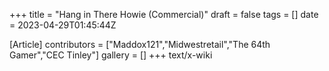 +++
title = "Hang in There Howie (Commercial)"
draft = false
tags = []
date = 2023-04-29T01:45:44Z

[Article]
contributors = ["Maddox121","Midwestretail","The 64th Gamer","CEC Tinley"]
gallery = []
+++
text/x-wiki
